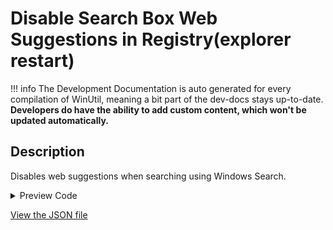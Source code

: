 # Disable Search Box Web Suggestions in Registry(explorer restart)


!!! info
     The Development Documentation is auto generated for every compilation of WinUtil, meaning a bit part of the dev-docs stays up-to-date. **Developers do have the ability to add custom content, which won't be updated automatically.**


## Description

Disables web suggestions when searching using Windows Search.

<!-- BEGIN CUSTOM CONTENT -->

<!-- END CUSTOM CONTENT -->

<details>
<summary>Preview Code</summary>

```json
{
  "Content": "Disable Search Box Web Suggestions in Registry(explorer restart)",
  "Description": "Disables web suggestions when searching using Windows Search.",
  "category": "Features",
  "panel": "1",
  "Order": "a016_",
  "feature": [],
  "InvokeScript": [
    "\r\n      If (!(Test-Path 'HKCU:\\SOFTWARE\\Policies\\Microsoft\\Windows\\Explorer')) {\r\n            New-Item -Path 'HKCU:\\SOFTWARE\\Policies\\Microsoft\\Windows\\Explorer' -Force | Out-Null\r\n      }\r\n      New-ItemProperty -Path 'HKCU:\\SOFTWARE\\Policies\\Microsoft\\Windows\\Explorer' -Name 'DisableSearchBoxSuggestions' -Type DWord -Value 1 -Force\r\n      Stop-Process -name explorer -force\r\n      "
  ]
}
```
</details>



<!-- BEGIN SECOND CUSTOM CONTENT -->

<!-- END SECOND CUSTOM CONTENT -->

[View the JSON file](https://github.com/ChrisTitusTech/winutil/tree/main/config/feature.json)

